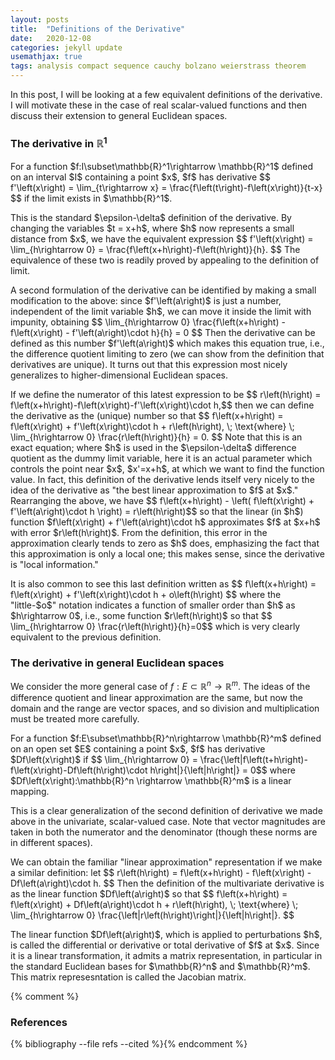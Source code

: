 ```yaml
---
layout: posts
title:  "Definitions of the Derivative"
date:   2020-12-08
categories: jekyll update
usemathjax: true
tags: analysis compact sequence cauchy bolzano weierstrass theorem
---
```


In this post, I will be looking at a few equivalent definitions of the derivative. I will motivate these in the case of real scalar-valued functions and then discuss their extension to general Euclidean spaces.



### The derivative in $\mathbb{R}^1$
<div class="definition" >
    For a function $f:I\subset\mathbb{R}^1\rightarrow \mathbb{R}^1$ defined on an interval $I$ containing a point $x$, $f$ has derivative $$ f'\left(x\right) = \lim_{t\rightarrow x} = \frac{f\left(t\right)-f\left(x\right)}{t-x} $$ if the limit exists in $\mathbb{R}^1$.
</div>
<p>
    This is the standard $\epsilon-\delta$ definition of the derivative. By changing the variables $t = x+h$, where $h$ now represents a small distance from $x$, we have the equivalent expression $$ f'\left(x\right) = \lim_{h\rightarrow 0} = \frac{f\left(x+h\right)-f\left(h\right)}{h}. $$ The equivalence of these two is readily proved by appealing to the definition of limit.
</p>
<p>
    A second formulation of the derivative can be identified by making a small modification to the above: since $f'\left(a\right)$ is just a number, independent of the limit variable $h$, we can move it inside the limit with impunity, obtaining $$ \lim_{h\rightarrow 0} \frac{f\left(x+h\right) - f\left(x\right) - f'\left(a\right)\cdot h}{h} = 0 $$ Then the derivative can be defined as this number $f'\left(a\right)$ which makes this equation true, i.e., the difference quotient limiting to zero (we can show from the definition that derivatives are unique). It turns out that this expression most nicely generalizes to higher-dimensional Euclidean spaces.
</p>
<p>
    If we define the numerator of this latest expression to be $$ r\left(h\right) = f\left(x+h\right)-f\left(x\right)-f'\left(x\right)\cdot h,$$ then we can define the derivative as the (unique) number so that $$ f\left(x+h\right) = f\left(x\right) + f'\left(x\right)\cdot h + r\left(h\right), \; \text{where} \; \lim_{h\rightarrow 0} \frac{r\left(h\right)}{h} = 0. $$ Note that this is an exact equation; where $h$ is used in the $\epsilon-\delta$ difference quotient as the dummy limit variable, here it is an actual parameter which controls the point near $x$, $x'=x+h$, at which we want to find the function value. In fact, this definition of the derivative lends itself very nicely to the idea of the derivative as "the best linear approximation to $f$ at $x$." Rearranging the above, we have $$ f\left(x+h\right) - \left( f\left(x\right) + f'\left(a\right)\cdot h \right) = r\left(h\right)$$ so that the linear (in $h$) function $f\left(x\right) + f'\left(a\right)\cdot h$ approximates $f$ at $x+h$ with error $r\left(h\right)$. From the definition, this error in the approximation clearly tends to zero as $h$ does, emphasizing the fact that this approximation is only a local one; this makes sense, since the derivative is "local information."
</p>
<p>
    It is also common to see this last definition written as $$ f\left(x+h\right) = f\left(x\right) + f'\left(x\right)\cdot h + o\left(h\right) $$ where the "little-$o$" notation indicates a function of smaller order than $h$ as $h\rightarrow 0$, i.e., some function $r\left(h\right)$ so that $$ \lim_{h\rightarrow 0} \frac{r\left(h\right)}{h}=0$$ which is very clearly equivalent to the previous definition.
</p>


### The derivative in general Euclidean spaces
We consider the more general case of $f:E\subset\mathbb{R}^n \rightarrow \mathbb{R}^m$. The ideas of the difference quotient and linear approximation are the same, but now the domain and the range are vector spaces, and so division and multiplication must be treated more carefully.

<div class="definition" >
    For a function $f:E\subset\mathbb{R}^n\rightarrow \mathbb{R}^m$ defined on an open set $E$ containing a point $x$, $f$ has derivative $Df\left(x\right)$ if $$ \lim_{h\rightarrow 0} = \frac{\left|f\left(t+h\right)-f\left(x\right)-Df\left(h\right)\cdot h\right|}{\left|h\right|} = 0$$ where $Df\left(x\right):\mathbb{R}^n \rightarrow \mathbb{R}^m$ is a linear mapping.
</div>
<p>
    This is a clear generalization of the second definition of derivative we made above in the univariate, scalar-valued case. Note that vector magnitudes are taken in both the numerator and the denominator (though these norms are in different spaces). 
</p>
<p>
    We can obtain the familiar "linear approximation" representation if we make a similar definition: let $$ r\left(h\right) = f\left(x+h\right) - f\left(x\right) - Df\left(a\right)\cdot h. $$ Then the definition of the multivariate derivative is as the linear function $Df\left(a\right)$ so that $$ f\left(x+h\right) = f\left(x\right) + Df\left(a\right)\cdot h + r\left(h\right), \; \text{where} \; \lim_{h\rightarrow 0} \frac{\left|r\left(h\right)\right|}{\left|h\right|}. $$
</p>
<p>
    The linear function $Df\left(a\right)$, which is applied to perturbations $h$, is called the differential or derivative or total derivative of $f$ at $x$. Since it is a linear transformation, it admits a matrix representation, in particular in the standard Euclidean bases for $\mathbb{R}^n$ and $\mathbb{R}^m$. This matrix represesntation is called the Jacobian matrix.
</p>

{% comment %}
<h3>References</h3>
{% bibliography --file refs --cited %}{% endcomment %}